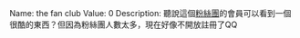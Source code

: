 Name: the fan club
Value: 0
Description: 聽說這個[粉絲團](https://www.csie.ntu.edu.tw/~b06902097/ctf/fanclub/)的會員可以看到一個很酷的東西？但因為粉絲團人數太多，現在好像不開放註冊了QQ
